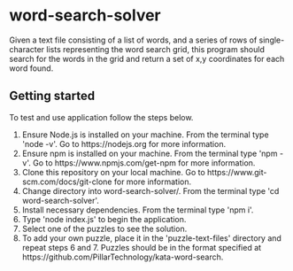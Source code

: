 # word-search-solver
Given a text file consisting of a list of words, and a series of rows of single-character lists representing the word search grid, this program should search for the words in the grid and return a set of x,y coordinates for each word found.

## Getting started
To test and use application follow the steps below.
<ol>
<li>Ensure Node.js is installed on your machine. From the terminal type 'node -v'. Go to https://nodejs.org for more information.</li>
<li>Ensure npm is installed on your machine. From the terminal type 'npm -v'. Go to https://www.npmjs.com/get-npm for more information.</li>
<li>Clone this repository on your local machine. Go to https://www.git-scm.com/docs/git-clone for more information.</li>
<li>Change directory into word-search-solver/. From the terminal type 'cd word-search-solver'.</li>
<li>Install necessary dependencies. From the terminal type 'npm i'.</li>
<li>Type 'node index.js' to begin the application.</li>
<li>Select one of the puzzles to see the solution.</li>
<li>To add your own puzzle, place it in the 'puzzle-text-files' directory and repeat steps 6 and 7. Puzzles should be in the format specified at https://github.com/PillarTechnology/kata-word-search.</li></ol>
